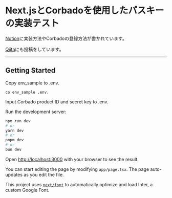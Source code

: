 # Next.jsとCorbadoを使用したパスキーの実装テスト

[Notion](https://roll1226.notion.site/Next-js-Corbado-ba6b49fbe2ca45a5bd8789888018553a?pvs=4)に実装方法やCorbadoの登録方法が書かれています。

[Qiita](https://qiita.com/roll1226/items/fa5b06495a0c0770949f)にも投稿をしています。

---

## Getting Started

Copy env_sample to .env.

```
co env_sample .env.
```

Input Corbado product ID and secret key to .env.

Run the development server:

```bash
npm run dev
# or
yarn dev
# or
pnpm dev
# or
bun dev
```

Open [http://localhost:3000](http://localhost:3000) with your browser to see the result.

You can start editing the page by modifying `app/page.tsx`. The page auto-updates as you edit the file.

This project uses [`next/font`](https://nextjs.org/docs/basic-features/font-optimization) to automatically optimize and load Inter, a custom Google Font.
